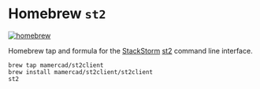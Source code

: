 # Homebrew `st2`

[![homebrew](https://github.com/mamercad/homebrew-st2client/actions/workflows/homebrew.yml/badge.svg)](https://github.com/mamercad/homebrew-st2client/actions/workflows/homebrew.yml)

Homebrew tap and formula for the [StackStorm](https://stackstorm.com/) [st2](https://pypi.org/project/st2client/) command line interface.

```shell
brew tap mamercad/st2client
brew install mamercad/st2client/st2client
st2
```
